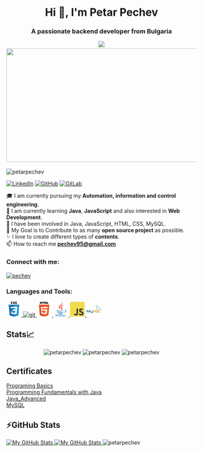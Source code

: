 <h1 align="center">Hi 👋, I'm Petar Pechev</h1>
<h3 align="center">A passionate backend developer from Bulgaria</h3>
<div id="header" align="center">
  <img src="https://media.giphy.com/media/M9gbBd9nbDrOTu1Mqx/giphy.gif" width="100"/>
</div>

<div align="center">
  <img src="https://media.giphy.com/media/dWesBcTLavkZuG35MI/giphy.gif" width="600" height="300"/>
</div>

<p align="left"> <img src="https://komarev.com/ghpvc/?username=PetarPechev&label=Profile%20views&color=0e75b6&style=flat" alt="petarpechev" /> </p>

[![LinkedIn](https://img.shields.io/badge/-LinkedIn-0e76a8?style=flat-square&logo=Linkedin&logoColor=white)](https://www.linkedin.com/in/pechev/) 
[![GitHub](https://img.shields.io/badge/-Github-000000?style=flat-square&logo=Github&logoColor=white)](https://github.com/petarpechev)
[![GitLab](https://img.shields.io/badge/-GitLab-000000?style=flat-square&logo=GitLab&logoColor=orange)](https://gitlab.com/p.pechev)


🎓 I am currently pursuing my **Automation, information and control engineering**. <br>
🌱 I am currently learning **Java**, **JavaScript** and also interested in **Web Development**. <br>
🔭 I have been involved in Java, JavaScript, HTML, CSS, MySQL. <br>
🎯 My Goal is to Contribute to as many **open source project** as possible. <br>
✨ I love to create different types of **contents**. <br>
📫 How to reach me **pechev95@gmail.com**

    
<h3 align="left">Connect with me:</h3>
<p align="left">
<a href="https://linkedin.com/in/pechev" target="blank"><img align="center" src="https://raw.githubusercontent.com/rahuldkjain/github-profile-readme-generator/master/src/images/icons/Social/linked-in-alt.svg" alt="pechev" height="30" width="40" /></a>
</p>

<h3 align="left">Languages and Tools:</h3>
<p align="left"> <a href="https://www.w3schools.com/css/" target="_blank" rel="noreferrer"> <img src="https://raw.githubusercontent.com/devicons/devicon/master/icons/css3/css3-original-wordmark.svg" alt="css3" width="40" height="40"/> </a> <a href="https://git-scm.com/" target="_blank" rel="noreferrer"> <img src="https://www.vectorlogo.zone/logos/git-scm/git-scm-icon.svg" alt="git" width="40" height="40"/> </a> <a href="https://www.w3.org/html/" target="_blank" rel="noreferrer"> <img src="https://raw.githubusercontent.com/devicons/devicon/master/icons/html5/html5-original-wordmark.svg" alt="html5" width="40" height="40"/> </a> <a href="https://www.java.com" target="_blank" rel="noreferrer"> <img src="https://raw.githubusercontent.com/devicons/devicon/master/icons/java/java-original.svg" alt="java" width="40" height="40"/> </a> <a href="https://developer.mozilla.org/en-US/docs/Web/JavaScript" target="_blank" rel="noreferrer"> <img src="https://raw.githubusercontent.com/devicons/devicon/master/icons/javascript/javascript-original.svg" alt="javascript" width="40" height="40"/> </a> <a href="https://www.mysql.com/" target="_blank" rel="noreferrer"> <img src="https://raw.githubusercontent.com/devicons/devicon/master/icons/mysql/mysql-original-wordmark.svg" alt="mysql" width="40" height="40"/> </a> </p>


## Stats📈
<p align="center">
<img width="40%" src="https://github-readme-stats.vercel.app/api/top-langs?username=petarpechev&show_icons=true&theme=dracula&title_color=ff8000&text_color=ffffff&bg_color=6a6a6a&locale=en&layout=compact&hide_border=true" alt="petarpechev" /> 
<img width="48%" src="https://github-readme-stats.vercel.app/api?username=petarpechev&show_icons=true&theme=dracula&title_color=ff8000&text_color=ffffff&bg_color=6a6a6a&locale=en&hide_border=true" alt="petarpechev" />
<img width="48%" src="https://github-readme-streak-stats.herokuapp.com/?user=petarpechev&theme=highcontrast&hide_border=true" alt="petarpechev" />
</p>



## Certificates
<a href="https://softuni.bg/certificates/details/64260/e0d5160b">Programing Basics</a> <br>
<a href="https://softuni.bg/Certificates/Details/103600/9b7bd6b6">Programming Fundamentals with Java</a> <br>
<a href="https://softuni.bg/Certificates/Details/161745/f7de20a4">Java_Advanced</a> <br>
<a href="https://softuni.bg/Certificates/Details/151497/e953b594">MySQL</a> <br>



## ⚡GitHub Stats

<a href="https://github.com/petarpechev">
  <img height="180em" alt="My GitHub Stats" src="https://github-readme-stats.vercel.app/api?username=petarpechev&show_icons=true&bg_color=00000000&hide_border=true&text_color=3498db&count_private=true&include_all_commits=true" />

  <img height="180em" alt="My GitHub Stats" src="https://github-readme-stats.vercel.app/api/top-langs/?username=petarpechev&langs_count=6&layout=compact&hide_border=true&bg_color=00000000&text_color=3498db&count_private=true&include_all_commits=true&hide=smalltalk,shell,html,scss,css" />
</a>
<img width="48%" src="https://github-readme-streak-stats.herokuapp.com/?user=petarpechev&theme=highcontrast&hide_border=true" alt="petarpechev" />
</p>




